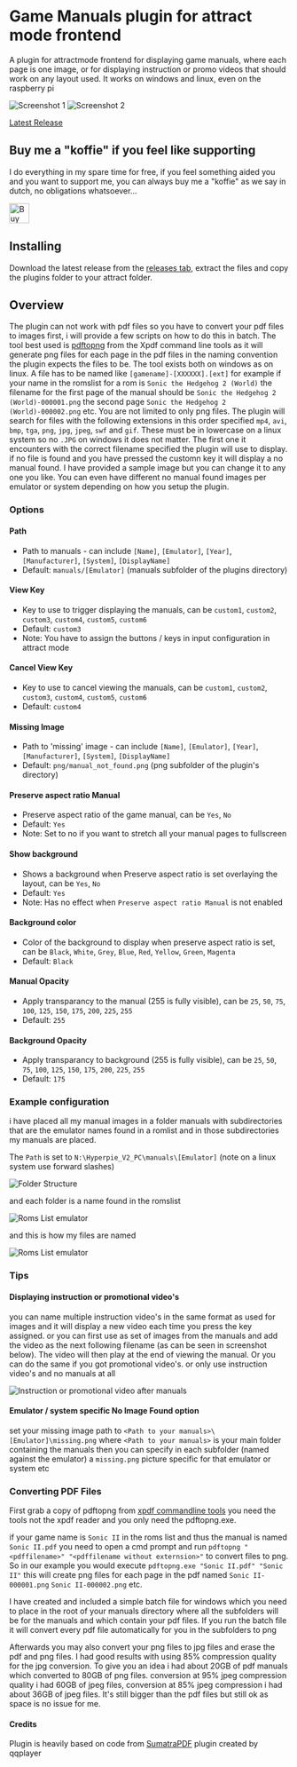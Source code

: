 # Game Manuals plugin for attract mode frontend
A plugin for attractmode frontend for displaying game manuals, where each page is one image, or for displaying instruction or promo videos that should work on any layout used. It works on windows and linux, even on the raspberry pi

![Screenshot 1](/img/screenshot1.png) ![Screenshot 2](/img/screenshot2.png)

[Latest Release](https://github.com/joyrider3774/attract_gamemanuals_plugin/releases/latest)

## Buy me a "koffie" if you feel like supporting 
I do everything in my spare time for free, if you feel something aided you and you want to support me, you can always buy me a "koffie" as we say in dutch, no obligations whatsoever...

<a href='https://ko-fi.com/Q5Q3BKI5S' target='_blank'><img height='36' style='border:0px;height:36px;' src='https://cdn.ko-fi.com/cdn/kofi2.png?v=3' border='0' alt='Buy Me a Coffee at ko-fi.com' /></a>

## Installing
Download the latest release from the [releases tab](https://github.com/joyrider3774/attract_gamemanuals_plugin/releases), extract the files and copy the plugins folder to your attract folder.

## Overview
The plugin can not work with pdf files so you have to convert your pdf files to images first, i will provide a few scripts on how to do this in batch. The tool best used is [pdftopng](https://www.xpdfreader.com/download.html) from the Xpdf command line tools as it will generate png files for each page in the pdf files in the naming convention the plugin expects the files to be. The tool exists both on windows as on linux. A file has to be named like `[gamename]-[XXXXXX].[ext]` for example if your name in the romslist for a rom is `Sonic the Hedgehog 2 (World)` the filename for the first page of the manual should be `Sonic the Hedgehog 2 (World)-000001.png` the second page `Sonic the Hedgehog 2 (World)-000002.png` etc. You are not limited to only png files. The plugin will search for files with the following extensions in this order specified `mp4`, `avi`, `bmp`, `tga`, `png`, `jpg`, `jpeg`, `swf` and `gif`. These must be in lowercase on a linux system so no `.JPG` on windows it does not matter. The first one it encounters with the correct filename specified the plugin will use to display. if no file is found and you have pressed the customn key it will display a no manual found. I have provided a sample image but you can change it to any one you like. You can even have different no manual found images per emulator or system depending on how you setup the plugin.

### Options 

#### Path 
* Path to manuals - can include `[Name]`, `[Emulator]`, `[Year]`, `[Manufacturer]`, `[System]`, `[DisplayName]`
* Default: `manuals/[Emulator]` (manuals subfolder of the plugins directory)

#### View Key
* Key to use to trigger displaying the manuals, can be `custom1`, `custom2`, `custom3`, `custom4`, `custom5`, `custom6`
* Default: `custom3`
* Note: You have to assign the buttons / keys in input configuration in attract mode
	
#### Cancel View Key
* Key to use to cancel viewing the manuals, can be `custom1`, `custom2`, `custom3`, `custom4`, `custom5`, `custom6`
* Default: `custom4`

#### Missing Image 
* Path to 'missing' image - can include `[Name]`, `[Emulator]`, `[Year]`, `[Manufacturer]`, `[System]`, `[DisplayName]`
* Default: `png/manual_not_found.png` (png subfolder of the plugin's directory)

#### Preserve aspect ratio Manual
* Preserve aspect ratio of the game manual, can be `Yes`, `No`
* Default: `Yes`
* Note: Set to no if you want to stretch all your manual pages to fullscreen

#### Show background
* Shows a background when Preserve aspect ratio is set overlaying the layout, can be `Yes`, `No`
* Default: `Yes`
* Note: Has no effect when `Preserve aspect ratio Manual` is not enabled 

#### Background color
* Color of the background to display when preserve aspect ratio is set, can be `Black`, `White`, `Grey`, `Blue`, `Red`, `Yellow`, `Green`, `Magenta` 
* Default: `Black`

#### Manual Opacity
* Apply transparancy to the manual (255 is fully visible), can be `25`, `50`, `75`, `100`, `125`, `150`, `175`, `200`, `225`, `255`
* Default: `255` 

#### Background Opacity
* Apply transparancy to background (255 is fully visible), can be `25`, `50`, `75`, `100`, `125`, `150`, `175`, `200`, `225`, `255`
* Default: `175`

### Example configuration
i have placed all my manual images in a folder manuals with subdirectories that are the emulator names found in a romlist and in those subdirectories my manuals are placed.

The `Path` is set to `N:\Hyperpie_V2_PC\manuals\[Emulator]` (note on a linux system use forward slashes)

![Folder Structure](/img/folderstructure.PNG)

and each folder is a name found in the romslist

![Roms List emulator](/img/romlistemulator.PNG)

and this is how my files are named

![Roms List emulator](/img/filestructure.PNG)

### Tips

#### Displaying instruction or promotional video's
you can name multiple instruction video's in the same format as used for images and it will display a new video each time you press the key assigned. or you can first use as set of images from the manuals and add the video as the next following filename (as can be seen in screenshot below). The video will then play at the end of viewing the manual. Or you can do the same if you got promotional video's. or only use instruction video's and no manuals at all

![Instruction or promotional video after manuals](/img/promotionvideoattheend.png)  

#### Emulator / system specific No Image Found option
set your missing image path to `<Path to your manuals>\[Emulator]\missing.png` where `<Path to your manuals>` is your main folder containing the manuals then you can specify in each subfolder (named against the emulator) a `missing.png` picture specific for that emulator or system etc

### Converting PDF Files
First grab a copy of pdftopng from [xpdf commandline tools](https://www.xpdfreader.com/download.html) you need the tools not the xpdf reader and you only need the pdftopng.exe.

if your game name is `Sonic II` in the roms list and thus the manual is named `Sonic II.pdf` you need to open a cmd prompt and run `pdftopng "<pdffilename>" "<pdffilename without externsion>"` to convert files to png. So in our example you would execute `pdftopng.exe "Sonic II.pdf" "Sonic II"` this will create png files for each page in the pdf named `Sonic II-000001.png` `Sonic II-000002.png` etc.

I have created and included a simple batch file for windows which you need to place in the root of your manuals directory where all the subfolders will be for the manuals and which contain your pdf files. If you run the batch file it will convert every pdf file automatically for you in the subfolders to png

Afterwards you may also convert your png files to jpg files and erase the pdf and png files. I had good results with using 85% compression quality for the jpg conversion. To give you an idea i had about 20GB of pdf manuals which converted to 80GB of png files. conversion at 95% jpeg compression quality i had 60GB of jpeg files, conversion at 85% jpeg compression i had about 36GB of jpeg files. It's still bigger than the pdf files but still ok as space is no issue for me.

#### Credits
Plugin is heavily based on code from [SumatraPDF](http://forum.attractmode.org/index.php?topic=1927.0) plugin created by qqplayer
